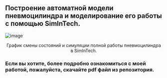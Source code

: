 ## Построение автоматной модели пневмоцилиндра и моделирование его работы с помощью SimInTech.

   ![image](https://user-images.githubusercontent.com/74863359/191102587-dd5b7fae-2f01-4cb8-9cb4-f7af13e84299.png)

<p align="center">
   График смены состояний и симуляции полной работы пневмоцилиндра в SimInTech.
</p>


### Если вы хотите, более подробно ознакомиться с моей работой, пожалуйста, скачайте pdf файл из репозитория.

